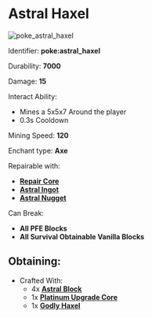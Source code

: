 # Astral Haxel

![poke\_astral\_haxel](https://github.com/ItsMePok/PFE/assets/136857747/9f762b71-0d74-4490-a052-0084b1a32a70)

Identifier: **poke:astral\_haxel**

Durability: **7000**

Damage: **15**

Interact Ability:

* Mines a 5x5x7 Around the player
* 0.3s Cooldown

Mining Speed: **120**

Enchant type: **Axe**

Repairable with:

* [**Repair Core**](https://pfewiki.gitbook.io/home/items/cores/repair-core)
* [**Astral Ingot**](https://pfewiki.gitbook.io/home/items/ingots/astral-ingot)
* [**Astral Nugget**](https://pfewiki.gitbook.io/home/items/nuggets/astral-nugget)

Can Break:

* **All PFE Blocks**
* **All Survival Obtainable Vanilla Blocks**

## Obtaining:

* Crafted With:
  * 4x [**Astral Block**](https://pfewiki.gitbook.io/home/blocks/ore-blocks/astral-block)
  * 1x [**Platinum Upgrade Core**](https://github.com/ItsMePok/PFE/wiki/Platinum-Upgrade-Core)
  * 1x [**Godly Haxel**](https://github.com/ItsMePok/PFE/wiki/Godly-Haxel)
